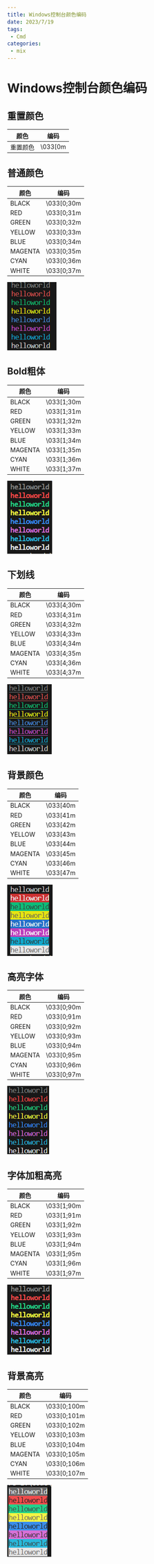 ```yaml
---
title: Windows控制台颜色编码
date: 2023/7/19
tags:
 - Cmd
categories:
 - mix
---
```


# Windows控制台颜色编码

## 重置颜色

|颜色|编码|
| ---- | ------- |
|重置颜色|\033[0m|


## 普通颜色

|颜色|编码|
| ---- | ------- | 
|BLACK|\033[0;30m|
|RED|\033[0;31m|
|GREEN|\033[0;32m|
|YELLOW|\033[0;33m|
|BLUE|\033[0;34m|
|MAGENTA|\033[0;35m|
|CYAN|\033[0;36m|
|WHITE|\033[0;37m|

![normal color](../assets/consoleCode_01.png)

## Bold粗体

|颜色|编码|
| ---- | ------- | 
|BLACK|\033[1;30m|
|RED|\033[1;31m|
|GREEN|\033[1;32m|
|YELLOW|\033[1;33m|
|BLUE|\033[1;34m|
|MAGENTA|\033[1;35m|
|CYAN|\033[1;36m|
|WHITE|\033[1;37m|

![bold color](../assets/consoleCode_02.png)

## 下划线

|颜色|编码|
| ---- | ------- | 
|BLACK|\033[4;30m|
|RED|\033[4;31m|
|GREEN|\033[4;32m|
|YELLOW|\033[4;33m|
|BLUE|\033[4;34m|
|MAGENTA|\033[4;35m|
|CYAN|\033[4;36m|
|WHITE|\033[4;37m|

![underline color](../assets/consoleCode_03.png)

## 背景颜色

|颜色|编码|
| ---- | ------- | 
|BLACK|\033[40m|
|RED|\033[41m|
|GREEN|\033[42m|
|YELLOW|\033[43m|
|BLUE|\033[44m|
|MAGENTA|\033[45m|
|CYAN|\033[46m|
|WHITE|\033[47m|

![background color](../assets/consoleCode_04.png)

## 高亮字体

|颜色|编码|
| ---- | ------- | 
|BLACK|\033[0;90m|
|RED|\033[0;91m|
|GREEN|\033[0;92m|
|YELLOW|\033[0;93m|
|BLUE|\033[0;94m|
|MAGENTA|\033[0;95m|
|CYAN|\033[0;96m|
|WHITE|\033[0;97m|

![highlight color](../assets/consoleCode_05.png)

## 字体加粗高亮

|颜色|编码|
| ---- | ------- | 
|BLACK|\033[1;90m|
|RED|\033[1;91m|
|GREEN|\033[1;92m|
|YELLOW|\033[1;93m|
|BLUE|\033[1;94m|
|MAGENTA|\033[1;95m|
|CYAN|\033[1;96m|
|WHITE|\033[1;97m|

![bold highlight color](../assets/consoleCode_06.png)

## 背景高亮

|颜色|编码|
| ---- | ------- | 
|BLACK|\033[0;100m|
|RED|\033[0;101m|
|GREEN|\033[0;102m|
|YELLOW|\033[0;103m|
|BLUE|\033[0;104m|
|MAGENTA|\033[0;105m|
|CYAN|\033[0;106m|
|WHITE|\033[0;107m|

![background highlight color](../assets/consoleCode_07.png)